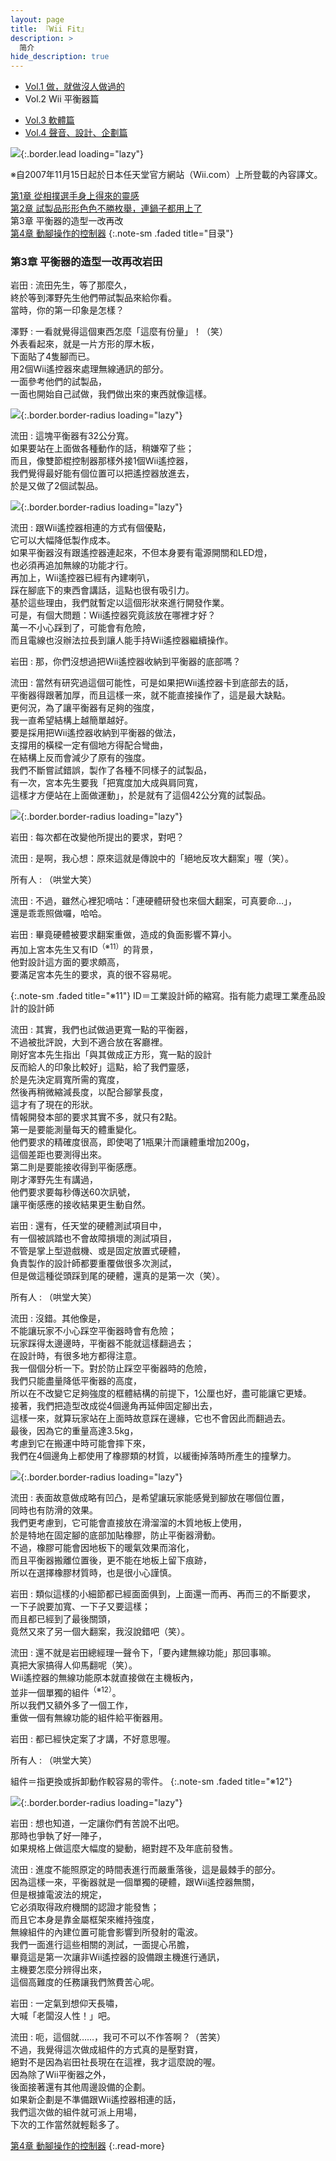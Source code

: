 ```yaml
---
layout: page
title: 『Wii Fit』 
description: >
  简介
hide_description: true
---
```


<nav class="pagination heading clearfix" role="navigation">
  <ul>
    <li class="pagination-item">
      <a href="../../vol1/1/">
        Vol.1 做，就做沒人做過的
      </a>
    </li>
    <li class="pagination-item">
      <a style="background-color:rgba(225,224,224,0.3);">
        Vol.2 Wii 平衡器篇
      </a>
    </li>
  </ul>
  <ul>
    <li class="pagination-item">
      <a href="../../vol3/1/">
        Vol.3 軟體篇
      </a>
    </li>
    <li class="pagination-item">
      <a href="../../vol4/1/">
        Vol.4 聲音、設計、企劃篇
      </a>
    </li>
  </ul>
</nav>

![](/interviews/cht-tw/wii/wiifit/vol1/img/wiifit_crv_vol2_11.jpg){:.border.lead loading="lazy"}

※自2007年11月15日起於日本任天堂官方網站（Wii.com）上所登載的內容譯文。

[第1章 從相撲選手身上得來的靈感](1.md)<br>
[第2章 試製品形形色色不勝枚舉，連鍋子都用上了](2.md)<br>
第3章 平衡器的造型一改再改<br>
[第4章 動腳操作的控制器](4.md)
{:.note-sm .faded title="目录"}

### 第3章 平衡器的造型一改再改岩田

岩田
: 流田先生，等了那麼久，<br>終於等到澤野先生他們帶試製品來給你看。<br>當時，你的第一印象是怎樣？ 

澤野
: 一看就覺得這個東西怎麼「這麼有份量」！（笑）<br>外表看起來，就是一片方形的厚木板，<br>下面貼了4隻腳而已。<br>用2個Wii遙控器來處理無線通訊的部分。<br>一面參考他們的試製品，<br>一面也開始自己試做，我們做出來的東西就像這樣。

![](/interviews/cht-tw/wii/wiifit/vol1/img/wiifit_vol2_15.jpg){:.border.border-radius loading="lazy"}

流田
: 這塊平衡器有32公分寬。<br>如果要站在上面做各種動作的話，稍嫌窄了些；<br>而且，像雙節棍控制器那樣外接1個Wii遙控器，<br>我們覺得最好能有個位置可以把遙控器放進去，<br>於是又做了2個試製品。 

![](/interviews/cht-tw/wii/wiifit/vol1/img/wiifit_vol2_16.jpg){:.border.border-radius loading="lazy"}

流田
: 跟Wii遙控器相連的方式有個優點，<br>它可以大幅降低製作成本。<br>如果平衡器沒有跟遙控器連起來，不但本身要有電源開關和LED燈，<br>也必須再追加無線的功能才行。<br>再加上，Wii遙控器已經有內建喇叭，<br>踩在腳底下的東西會講話，這點也很有吸引力。<br>基於這些理由，我們就暫定以這個形狀來進行開發作業。<br>可是，有個大問題：Wii遙控器究竟該放在哪裡才好？<br>萬一不小心踩到了，可能會有危險，<br>而且電線也沒辦法拉長到讓人能手持Wii遙控器繼續操作。 

岩田 
: 那，你們沒想過把Wii遙控器收納到平衡器的底部嗎？

流田 
: 當然有研究過這個可能性，可是如果把Wii遙控器卡到底部去的話，<br>平衡器得跟著加厚，而且這樣一來，就不能直接操作了，這是最大缺點。<br>更何況，為了讓平衡器有足夠的強度，<br>我一直希望結構上越簡單越好。<br>要是採用把Wii遙控器收納到平衡器的做法，<br>支撐用的橫樑一定有個地方得配合彎曲，<br>在結構上反而會減少了原有的強度。<br>我們不斷嘗試錯誤，製作了各種不同樣子的試製品，<br>有一次，宮本先生要我「把寬度加大成與肩同寬，<br>這樣才方便站在上面做運動」，於是就有了這個42公分寬的試製品。 

![](/interviews/cht-tw/wii/wiifit/vol1/img/wiifit_vol2_17.jpg){:.border.border-radius loading="lazy"}

岩田
: 每次都在改變他所提出的要求，對吧？

流田
: 是啊，我心想：原來這就是傳說中的「絕地反攻大翻案」喔（笑）。 

所有人
: 
（哄堂大笑）

流田
: 不過，雖然心裡犯嘀咕：「連硬體研發也來個大翻案，可真要命…」，<br>還是乖乖照做囉，哈哈。 

岩田 
: 畢竟硬體被要求翻案重做，造成的負面影響不算小。<br>再加上宮本先生又有ID<sup>（※11）</sup>的背景，<br>他對設計這方面的要求頗高，<br>要滿足宮本先生的要求，真的很不容易呢。 

{:.note-sm .faded title="※11"}
ID＝工業設計師的縮寫。指有能力處理工業產品設計的設計師

流田 
: 其實，我們也試做過更寬一點的平衡器，<br>不過被批評說，大到不適合放在客廳裡。<br>剛好宮本先生指出「與其做成正方形，寬一點的設計<br>反而給人的印象比較好」這點，給了我們靈感，<br>於是先決定肩寬所需的寬度，<br>然後再稍微縮減長度，以配合腳掌長度，<br>這才有了現在的形狀。<br>情報開發本部的要求其實不多，就只有2點。<br>第一是要能測量每天的體重變化。<br>他們要求的精確度很高，即使喝了1瓶果汁而讓體重增加200g，<br>這個差距也要測得出來。<br>第二則是要能接收得到平衡感應。<br>剛才澤野先生有講過，<br>他們要求要每秒傳送60次訊號，<br>讓平衡感應的接收結果更生動自然。 

岩田 
: 還有，任天堂的硬體測試項目中，<br>有一個被誤踏也不會故障損壞的測試項目，<br>不管是掌上型遊戲機、或是固定放置式硬體，<br>負責製作的設計師都要重覆做很多次測試，<br>但是做這種從頭踩到尾的硬體，還真的是第一次（笑）。 

<td valign="top">

所有人
: （哄堂大笑）

流田 
: 沒錯。其他像是，<br>不能讓玩家不小心踩空平衡器時會有危險；<br>玩家踩得太邊邊時，平衡器不能就這樣翻過去；<br>在設計時，有很多地方都得注意。<br>我一個個分析一下。對於防止踩空平衡器時的危險，<br>我們只能盡量降低平衡器的高度，<br>所以在不改變它足夠強度的框體結構的前提下，1公厘也好，盡可能讓它更矮。<br>接著，我們把造型改成從4個邊角再延伸固定腳出去，<br>這樣一來，就算玩家站在上面時故意踩在邊緣，它也不會因此而翻過去。<br>最後，因為它的重量高達3.5kg，<br>考慮到它在搬運中時可能會摔下來，<br>我們在4個邊角上都使用了橡膠類的材質，以緩衝掉落時所產生的撞擊力。 

![](/interviews/cht-tw/wii/wiifit/vol1/img/wiifit_vol2_18.jpg){:.border.border-radius loading="lazy"}

流田 
: 表面故意做成略有凹凸，是希望讓玩家能感覺到腳放在哪個位置，<br>同時也有防滑的效果。<br>我們更考慮到，它可能會直接放在滑溜溜的木質地板上使用，<br>於是特地在固定腳的底部加貼橡膠，防止平衡器滑動。<br>不過，橡膠可能會因地板下的暖氣效果而溶化，<br>而且平衡器搬離位置後，更不能在地板上留下痕跡，<br>所以在選擇橡膠材質時，也是很小心謹慎。 

岩田 
: 類似這樣的小細節都已經面面俱到，上面還一而再、再而三的不斷要求，<br>一下子說要加寬、一下子又要這樣；<br>而且都已經到了最後關頭，<br>竟然又來了另一個大翻案，我沒說錯吧（笑）。 

流田 
: 還不就是岩田總經理一聲令下，「要內建無線功能」那回事嘛。<br>真把大家搞得人仰馬翻呢（笑）。<br>Wii遙控器的無線功能原本就直接做在主機板內，<br>並非一個單獨的組件<sup>（※12）</sup>。<br>所以我們又額外多了一個工作，<br>重做一個有無線功能的組件給平衡器用。

岩田 
: 都已經快定案了才講，不好意思喔。 

所有人
: （哄堂大笑）

組件＝指更換或拆卸動作較容易的零件。
{:.note-sm .faded title="※12"}

![](/interviews/cht-tw/wii/wiifit/vol1/img/wiifit_vol2_19.jpg){:.border.border-radius loading="lazy"}

岩田
: 想也知道，一定讓你們有苦說不出吧。<br>那時也爭執了好一陣子，<br>如果規格上做這麼大幅度的變動，絕對趕不及年底前發售。 

流田 
: 進度不能照原定的時間表進行而嚴重落後，這是最棘手的部分。<br>因為這樣一來，平衡器就是一個單獨的硬體，跟Wii遙控器無關，<br>但是根據電波法的規定，<br>它必須取得政府機關的認證才能發售；<br>而且它本身是靠金屬框架來維持強度，<br>無線組件的內建位置可能會影響到所發射的電波。<br>我們一面進行這些相關的測試，一面提心吊膽，<br>畢竟這是第一次讓非Wii遙控器的設備跟主機進行通訊，<br>主機要怎麼分辨得出來，<br>這個高難度的任務讓我們煞費苦心呢。

岩田
: 一定氣到想仰天長嘯，<br>大喊「老闆沒人性！」吧。 

流田 
: 呃，這個就……，我可不可以不作答啊？（苦笑）<br>不過，我覺得這次做成組件的方式真的是壓對寶，<br>絕對不是因為岩田社長現在在這裡，我才這麼說的喔。<br>因為除了Wii平衡器之外，<br>後面接著還有其他周邊設備的企劃。<br>如果新企劃是不準備跟Wii遙控器相連的話，<br>我們這次做的組件就可派上用場，<br>下次的工作當然就輕鬆多了。 

[第4章 動腳操作的控制器](4.md)
{:.read-more}

